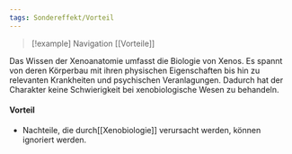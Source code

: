 ```yaml
---
tags: Sondereffekt/Vorteil
---
```

> [!example] Navigation 
>  [[Vorteile]]

Das Wissen der Xenoanatomie umfasst die Biologie von Xenos. Es spannt von deren Körperbau mit ihren physischen Eigenschaften bis hin zu relevanten Krankheiten und psychischen Veranlagungen. Dadurch hat der Charakter keine Schwierigkeit bei xenobiologische Wesen zu behandeln.

#### Vorteil
- Nachteile, die durch[[Xenobiologie]] verursacht werden, können ignoriert werden.